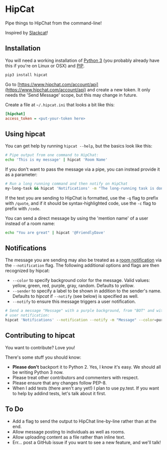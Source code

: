 # HipCat

Pipe things to HipChat from the command-line!

Inspired by [Slackcat](https://github.com/rlister/slackcat)!


## Installation

You will need a working installation of [Python 3](https://www.python.org/)
(you probably already have this if you're on Linux or OSX) and
[PIP](https://pip.pypa.io/en/stable/installing/).

```bash
pip3 install hipcat
```

Go to [https://www.hipchat.com/account/api](https://www.hipchat.com/account/api)
and create a new token. It only needs the 'Send Message' scope, but this
may change in future.

Create a file at `~/.hipcat.ini` that looks a bit like this:

```ini
[hipchat]
access_token = <put-your-token here>
```


## Using hipcat

You can get help by running `hipcat --help`, but the basics look like this:

```bash
# Pipe output from one command to HipChat:
echo 'This is my message' | hipcat 'Room Name'
```

If you don't want to pass the message via a pipe, you can instead provide
it as a parameter:

```bash
# Run a long running command and then notify on HipChat
my-long-task && hipcat 'Notifications' -m "The long-running task is done"
```

If the text you are sending to HipChat is formatted, use the `-q` flag to
prefix with `/quote`, and if it should be syntax-highlighted code, use the
`-c` flag to prefix with `/code`.

You can send a direct message by using the 'mention name' of a user instead of
a room name:

```bash
echo "You are great" | hipcat '@FriendlyDave'
```

## Notifications

The message you are sending may also be treated as a [room
notification](<https://www.hipchat.com/docs/apiv2/method/send_room_notification>)
via the `--notification` flag. The following additional options and
flags are then recognized by hipcat:

- `--color` to specify background color for the message. Valid values:
yellow, green, red, purple, gray, random. Defaults to *yellow*.
- `--sender` to specify a label to be shown in addition to the sender's
name. Defaults to *hipcat* if `--notify` (see below) is specified as
well.
- `--notify` to ensure this message triggers a user notification.

```bash
# Send a message "Message" with a purple background, from "BOT" and with a
# user notification:
hipcat 'Notifications' --notification --notify -m "Message" --color=purple --sender="BOT"
```


## Contributing to hipcat

You want to contribute? Love you!

There's some stuff you should know:

* **Please don't** backport it to Python 2. Yes, I know it's easy. We should
  all be writing Python 3 now.
* Please treat other contributors and commenters with respect.
* Please ensure that any changes follow PEP-8.
* When I add tests (there aren't any yet!) I plan to use py.test. If
  you want to help by addind tests, let's talk about it first.


## To Do

* Add a flag to send the output to HipChat line-by-line rather than at the end.
* Allow message posting to individuals as well as rooms.
* Allow uploading content as a file rather than inline text.
* Err... post a GitHub issue if you want to see a new feature, and we'll talk!
